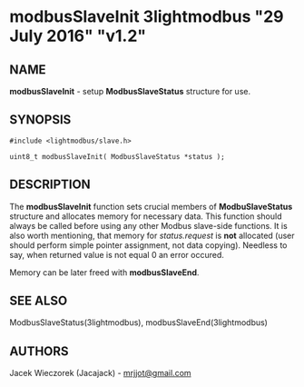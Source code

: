 # modbusSlaveInit 3lightmodbus "29 July 2016" "v1.2"

## NAME
**modbusSlaveInit** - setup **ModbusSlaveStatus** structure for use.

## SYNOPSIS
`#include <lightmodbus/slave.h>`

`uint8_t modbusSlaveInit( ModbusSlaveStatus *status );`

## DESCRIPTION
The **modbusSlaveInit** function sets crucial members of **ModbuSlaveStatus** structure and allocates memory for necessary data. This function should always be called before using any other Modbus slave-side functions.
It is also worth mentioning, that memory for *status.request* is **not** allocated (user should perform simple pointer assignment, not data copying).
Needless to say, when returned value is not equal 0 an error occured.

Memory can be later freed with **modbusSlaveEnd**.

## SEE ALSO
ModbusSlaveStatus(3lightmodbus), modbusSlaveEnd(3lightmodbus)

## AUTHORS
Jacek Wieczorek (Jacajack) - mrjjot@gmail.com
